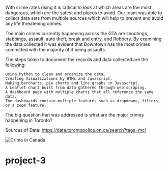 With crime rates rising it is critical to look at which areas are the most dangerous, which are the safest and places to avoid. Our team was able to collect data sets from multiple sources which will help to prevent and avoid any life threatening crimes. 

The main crimes currently happening across the GTA are shootings, stabbings, assault, auto theft, break and entry, and Robbery. By examining the data collected it was evident that Downtown has the most crimes committed with the majority of it being assaults. 

The steps taken to document the records and data collected are the following:


	Using Python to clean and organize the data.
	Creating Visualizations by HTML and Javascript.
	Making barcharts, pie charts and line graphs in Javascript.
	A Leaflet chart built from data gathered through web scraping.
	A dashboard page with multiple charts that all reference the same data.
	The dashboards contain multiple features such as dropdowns, filters, or a zoom feature.

The big question that was addressed is what are the major crimes happening in Toronto?

Sources of Data: https://data.torontopolice.on.ca/search?tags=mci

![Crime in Canada](https://github.com/anastasiaskr2000/project-3/assets/64810113/609f4654-d0b8-45c0-88cb-4877e8728720)
# project-3
